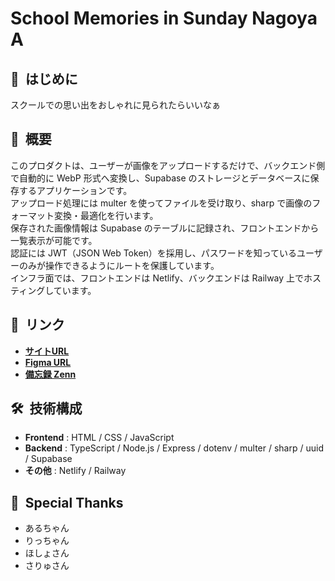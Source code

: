 # School Memories in Sunday Nagoya A
## 📸&nbsp;&nbsp;はじめに
スクールでの思い出をおしゃれに見られたらいいなぁ
## 📝&nbsp;&nbsp;概要
このプロダクトは、ユーザーが画像をアップロードするだけで、バックエンド側で自動的に WebP 形式へ変換し、Supabase のストレージとデータベースに保存するアプリケーションです。  
アップロード処理には multer を使ってファイルを受け取り、sharp で画像のフォーマット変換・最適化を行います。  
保存された画像情報は Supabase のテーブルに記録され、フロントエンドから一覧表示が可能です。  
認証には JWT（JSON Web Token）を採用し、パスワードを知っているユーザーのみが操作できるようにルートを保護しています。  
インフラ面では、フロントエンドは Netlify、バックエンドは Railway 上でホスティングしています。  
## 🔗&nbsp;&nbsp;リンク
- [**サイトURL**](https://nagoya-sun-a-memories.netlify.app/)
- [**Figma URL**](https://www.figma.com/design/b4jBlq8sMQ4byhgoOr12uL/memories)
- [**備忘録 Zenn**](https://zenn.dev/litkyan/scraps/f9b230a250953c)
## 🛠️&nbsp;&nbsp;技術構成
- **Frontend** : HTML / CSS / JavaScript
- **Backend** : TypeScript / Node.js / Express / dotenv / multer / sharp / uuid / Supabase
- **その他** : Netlify / Railway
## 🎉&nbsp;&nbsp;Special Thanks
- あるちゃん
- りっちゃん
- ほしょさん
- さりゅさん
